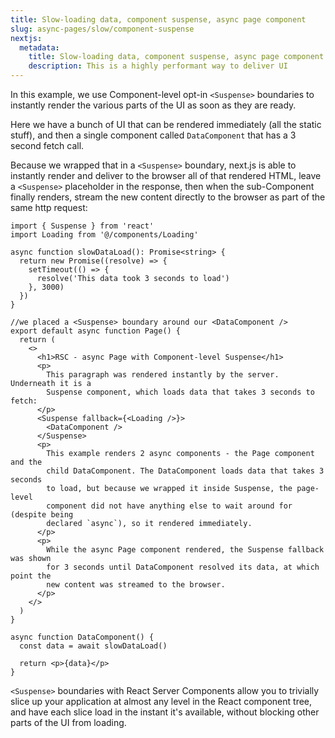 ```yaml
---
title: Slow-loading data, component suspense, async page component
slug: async-pages/slow/component-suspense
nextjs:
  metadata:
    title: Slow-loading data, component suspense, async page component
    description: This is a highly performant way to deliver UI
---
```


In this example, we use Component-level opt-in `<Suspense>` boundaries to instantly render the various parts of the UI as soon as they are ready.

Here we have a bunch of UI that can be rendered immediately (all the static stuff), and then a single component called `DataComponent` that has a 3 second fetch call.

Because we wrapped that in a `<Suspense>` boundary, next.js is able to instantly render and deliver to the browser all of that rendered HTML, leave a `<Suspense>` placeholder in the response, then when the sub-Component finally renders, stream the new content directly to the browser as part of the same http request:

```app/page.tsx
import { Suspense } from 'react'
import Loading from '@/components/Loading'

async function slowDataLoad(): Promise<string> {
  return new Promise((resolve) => {
    setTimeout(() => {
      resolve('This data took 3 seconds to load')
    }, 3000)
  })
}

//we placed a <Suspense> boundary around our <DataComponent />
export default async function Page() {
  return (
    <>
      <h1>RSC - async Page with Component-level Suspense</h1>
      <p>
        This paragraph was rendered instantly by the server. Underneath it is a
        Suspense component, which loads data that takes 3 seconds to fetch:
      </p>
      <Suspense fallback={<Loading />}>
        <DataComponent />
      </Suspense>
      <p>
        This example renders 2 async components - the Page component and the
        child DataComponent. The DataComponent loads data that takes 3 seconds
        to load, but because we wrapped it inside Suspense, the page-level
        component did not have anything else to wait around for (despite being
        declared `async`), so it rendered immediately.
      </p>
      <p>
        While the async Page component rendered, the Suspense fallback was shown
        for 3 seconds until DataComponent resolved its data, at which point the
        new content was streamed to the browser.
      </p>
    </>
  )
}

async function DataComponent() {
  const data = await slowDataLoad()

  return <p>{data}</p>
}
```

`<Suspense>` boundaries with React Server Components allow you to trivially slice up your application at almost any level in the React component tree, and have each slice load in the instant it's available, without blocking other parts of the UI from loading.
